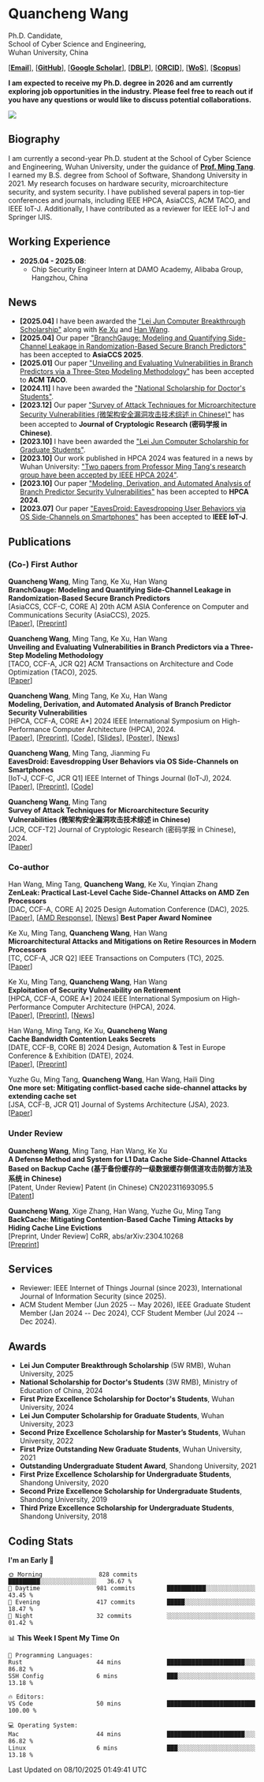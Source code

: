 # Quancheng Wang

Ph.D. Candidate,\
School of Cyber Science and Engineering,\
Wuhan University, China

[[**Email**](mailto:wangquancheng@whu.edu.cn)], [[**GitHub**](https://github.com/iamywang)], [[**Google Scholar**](https://scholar.google.com/citations?user=KhWFO6sAAAAJ&hl=en)], [[**DBLP**](https://dblp.org/pid/342/2802.html)], [[**ORCID**](https://orcid.org/0000-0002-0313-1853)], [[**WoS**](https://www.webofscience.com/wos/author/record/ITT-2810-2023)], [[**Scopus**](https://www.scopus.com/authid/detail.uri?authorId=58151310700)]

**I am expected to receive my Ph.D. degree in 2026 and am currently exploring job opportunities in the industry. Please feel free to reach out if you have any questions or would like to discuss potential collaborations.**

![](https://github-readme-stats-iamywang.vercel.app/api?username=iamywang&theme=buefy&count_private=true&show_icons=true&hide_border=true&hide_title=true)

## Biography

I am currently a second-year Ph.D. student at the School of Cyber Science and Engineering, Wuhan University, under the guidance of [**Prof. Ming Tang**](https://cse.whu.edu.cn/info/1104/1798.htm). I earned my B.S. degree from School of Software, Shandong University in 2021. My research focuses on hardware security, microarchitecture security, and system security. I have published several papers in top-tier conferences and journals, including IEEE HPCA, AsiaCCS, ACM TACO, and IEEE IoT-J. Additionally, I have contributed as a reviewer for IEEE IoT-J and Springer IJIS.

## Working Experience

- **2025.04 - 2025.08**:
  - Chip Security Engineer Intern at DAMO Academy, Alibaba Group, Hangzhou, China

## News

- **[2025.04]** I have been awarded the ["Lei Jun Computer Breakthrough Scholarship"](https://cs.whu.edu.cn/content.jsp?urltype=news.NewsContentUrl&wbtreeid=1055&wbnewsid=53261) along with [Ke Xu](https://github.com/XukeWhu) and [Han Wang](https://github.com/hanwang-sec).
- **[2025.04]** Our paper ["BranchGauge: Modeling and Quantifying Side-Channel Leakage in Randomization-Based Secure Branch Predictors"](https://doi.org/10.1145/3708821.3736198) has been accepted to **AsiaCCS 2025**.
- **[2025.01]** Our paper ["Unveiling and Evaluating Vulnerabilities in Branch Predictors via a Three-Step Modeling Methodology"](https://doi.org/10.1145/3711923) has been accepted to **ACM TACO**.
- **[2024.11]** I have been awarded the ["National Scholarship for Doctor's Students"](https://www.whu.edu.cn/info/1118/191824.htm).
- **[2023.12]** Our paper ["Survey of Attack Techniques for Microarchitecture Security Vulnerabilities (微架构安全漏洞攻击技术综述 in Chinese)"](https://doi.org/10.13868/j.cnki.jcr.000730) has been accepted to **Journal of Cryptologic Research (密码学报 in Chinese)**.
- **[2023.10]** I have been awarded the ["Lei Jun Computer Scholarship for Graduate Students"](https://cse.whu.edu.cn/info/3241/30991.htm).
- **[2023.10]** Our work published in HPCA 2024 was featured in a news by Wuhan University: ["Two papers from Professor Ming Tang's research group have been accepted by IEEE HPCA 2024"](https://news.whu.edu.cn/info/1015/444787.htm).
- **[2023.10]** Our paper ["Modeling, Derivation, and Automated Analysis of Branch Predictor Security Vulnerabilities"](https://doi.org/10.1109/HPCA57654.2024.00038) has been accepted to **HPCA 2024**.
- **[2023.07]** Our paper ["EavesDroid: Eavesdropping User Behaviors via OS Side-Channels on Smartphones"](https://doi.org/10.1109/JIOT.2023.3298992) has been accepted to **IEEE IoT-J**.
## Publications

### (Co-) First Author

**Quancheng Wang**, Ming Tang, Ke Xu, Han Wang\
**BranchGauge: Modeling and Quantifying Side-Channel Leakage in Randomization-Based Secure Branch Predictors**\
[AsiaCCS, CCF-C, CORE A] 20th ACM ASIA Conference on Computer and Communications Security (AsiaCCS), 2025.\
[[Paper](https://doi.org/10.1145/3708821.3736198)], [[Preprint](https://iamywang.github.io/pubs/wang25asiaccs.pdf)]

**Quancheng Wang**, Ming Tang, Ke Xu, Han Wang\
**Unveiling and Evaluating Vulnerabilities in Branch Predictors via a Three-Step Modeling Methodology**\
[TACO, CCF-A, JCR Q2] ACM Transactions on Architecture and Code Optimization (TACO), 2025.\
[[Paper](https://doi.org/10.1145/3711923)]

**Quancheng Wang**, Ming Tang, Ke Xu, Han Wang\
**Modeling, Derivation, and Automated Analysis of Branch Predictor Security Vulnerabilities**\
[HPCA, CCF-A, CORE A*] 2024 IEEE International Symposium on High-Performance Computer Architecture (HPCA), 2024.\
[[Paper](https://doi.org/10.1109/HPCA57654.2024.00038)], [[Preprint](https://iamywang.github.io/pubs/wang24hpca.pdf)], [[Code](https://github.com/iamywang/bp-security-framework)], [[Slides](https://iamywang.github.io/pubs/wang24hpca-slides.pdf)], [[Poster](https://iamywang.github.io/pubs/wang24hpca-poster.pdf)], [[News](https://news.whu.edu.cn/info/1015/444787.htm)]

**Quancheng Wang**, Ming Tang, Jianming Fu\
**EavesDroid: Eavesdropping User Behaviors via OS Side-Channels on Smartphones**\
[IoT-J, CCF-C, JCR Q1] IEEE Internet of Things Journal (IoT-J), 2024.\
[[Paper](https://doi.org/10.1109/JIOT.2023.3298992)], [[Preprint](https://iamywang.github.io/pubs/wang23iotj.pdf)], [[Code](https://github.com/iamywang/EavesDroid)]

**Quancheng Wang**, Ming Tang\
**Survey of Attack Techniques for Microarchitecture Security Vulnerabilities (微架构安全漏洞攻击技术综述 in Chinese)**\
[JCR, CCF-T2] Journal of Cryptologic Research (密码学报 in Chinese), 2024.\
[[Paper](https://doi.org/10.13868/j.cnki.jcr.000730)]

### Co-author

Han Wang, Ming Tang, **Quancheng Wang**, Ke Xu, Yinqian Zhang\
**ZenLeak: Practical Last-Level Cache Side-Channel Attacks on AMD Zen Processors**\
[DAC, CCF-A, CORE A] 2025 Design Automation Conference (DAC), 2025.\
[[Paper](https://doi.org/10.1109/DAC63849.2025.11133253)], [[AMD Response](https://www.amd.com/en/resources/product-security/bulletin/amd-sb-7032.html)], [[News](https://cse.whu.edu.cn/info/2651/34431.htm)] **Best Paper Award Nominee**

Ke Xu, Ming Tang, **Quancheng Wang**, Han Wang\
**Microarchitectural Attacks and Mitigations on Retire Resources in Modern Processors**\
[TC, CCF-A, JCR Q2] IEEE Transactions on Computers (TC), 2025.\
[[Paper](https://doi.org/10.1109/TC.2024.3521225)]

Ke Xu, Ming Tang, **Quancheng Wang**, Han Wang\
**Exploitation of Security Vulnerability on Retirement**\
[HPCA, CCF-A, CORE A*] 2024 IEEE International Symposium on High-Performance Computer Architecture (HPCA), 2024.\
[[Paper](https://doi.org/10.1109/HPCA57654.2024.00012)], [[Preprint](https://arxiv.org/pdf/2307.12486.pdf)], [[News](https://news.whu.edu.cn/info/1015/444787.htm)]

Han Wang, Ming Tang, Ke Xu, **Quancheng Wang**\
**Cache Bandwidth Contention Leaks Secrets**\
[DATE, CCF-B, CORE B] 2024 Design, Automation & Test in Europe Conference & Exhibition (DATE), 2024.\
[[Paper](https://doi.org/10.23919/DATE58400.2024.10546529)], [[Preprint](https://arxiv.org/pdf/2306.01996.pdf)]

Yuzhe Gu, Ming Tang, **Quancheng Wang**, Han Wang, Haili Ding\
**One more set: Mitigating conflict-based cache side-channel attacks by extending cache set**\
[JSA, CCF-B, JCR Q1] Journal of Systems Architecture (JSA), 2023.\
[[Paper](https://doi.org/10.1016/j.sysarc.2023.102997)]

### Under Review

**Quancheng Wang**, Ming Tang, Han Wang, Ke Xu\
**A Defense Method and System for L1 Data Cache Side-Channel Attacks Based on Backup Cache (基于备份缓存的一级数据缓存侧信道攻击防御方法及系统 in Chinese)**\
[Patent, Under Review] Patent (in Chinese) CN202311693095.5\
[[Patent](http://epub.cnipa.gov.cn/patent/CN117807588A)]

**Quancheng Wang**, Xige Zhang, Han Wang, Yuzhe Gu, Ming Tang\
**BackCache: Mitigating Contention-Based Cache Timing Attacks by Hiding Cache Line Evictions**\
[Preprint, Under Review] CoRR, abs/arXiv:2304.10268\
[[Preprint](https://arxiv.org/pdf/2304.10268.pdf)]

## Services

- Reviewer: IEEE Internet of Things Journal (since 2023), International Journal of Information Security (since 2025).
- ACM Student Member (Jun 2025 -- May 2026), IEEE Graduate Student Member (Jan  2024 -- Dec 2024), CCF Student Member (Jul 2024 -- Dec 2024).

## Awards

- **Lei Jun Computer Breakthrough Scholarship** (5W RMB), Wuhan University, 2025
- **National Scholarship for Doctor's Students** (3W RMB), Ministry of Education of China, 2024
- **First Prize Excellence Scholarship for Doctor's Students**, Wuhan University, 2024
- **Lei Jun Computer Scholarship for Graduate Students**, Wuhan University, 2023
- **Second Prize Excellence Scholarship for Master’s Students**, Wuhan University, 2022
- **First Prize Outstanding New Graduate Students**, Wuhan University, 2021
- **Outstanding Undergraduate Student Award**, Shandong University, 2021
- **First Prize Excellence Scholarship for Undergraduate Students**, Shandong University, 2020
- **Second Prize Excellence Scholarship for Undergraduate Students**, Shandong University, 2019
- **Third Prize Excellence Scholarship for Undergraduate Students**, Shandong University, 2018

## Coding Stats

<!--START_SECTION:waka-->
**I'm an Early 🐤** 

```text
🌞 Morning                828 commits         █████████░░░░░░░░░░░░░░░░   36.67 % 
🌆 Daytime                981 commits         ███████████░░░░░░░░░░░░░░   43.45 % 
🌃 Evening                417 commits         █████░░░░░░░░░░░░░░░░░░░░   18.47 % 
🌙 Night                  32 commits          ░░░░░░░░░░░░░░░░░░░░░░░░░   01.42 % 
```


📊 **This Week I Spent My Time On** 

```text
💬 Programming Languages: 
Rust                     44 mins             ██████████████████████░░░   86.82 % 
SSH Config               6 mins              ███░░░░░░░░░░░░░░░░░░░░░░   13.18 % 

🔥 Editors: 
VS Code                  50 mins             █████████████████████████   100.00 % 

💻 Operating System: 
Mac                      44 mins             ██████████████████████░░░   86.82 % 
Linux                    6 mins              ███░░░░░░░░░░░░░░░░░░░░░░   13.18 % 
```


 Last Updated on 08/10/2025 01:49:41 UTC
<!--END_SECTION:waka-->
